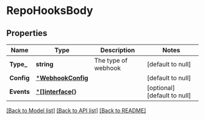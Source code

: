 # RepoHooksBody

## Properties
Name | Type | Description | Notes
------------ | ------------- | ------------- | -------------
**Type_** | **string** | The type of webhook | [default to null]
**Config** | [***WebhookConfig**](WebhookConfig.md) |  | [default to null]
**Events** | [***[]interface{}**](array.md) |  | [optional] [default to null]

[[Back to Model list]](../README.md#documentation-for-models) [[Back to API list]](../README.md#documentation-for-api-endpoints) [[Back to README]](../README.md)


